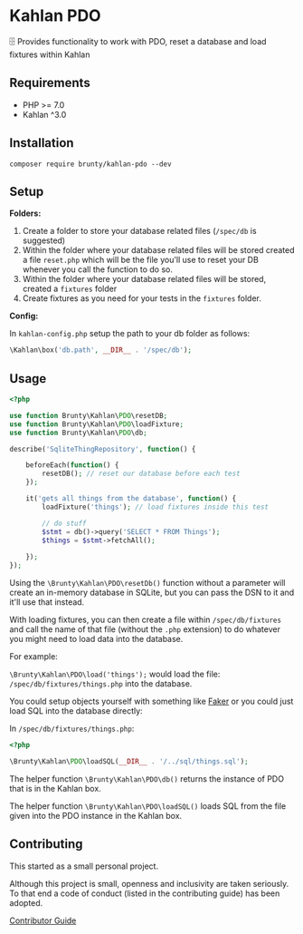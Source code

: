 # Kahlan PDO

🗄 Provides functionality to work with PDO, reset a database and load fixtures within Kahlan

## Requirements

* PHP >= 7.0
* Kahlan ^3.0

## Installation

`composer require brunty/kahlan-pdo --dev`

## Setup

**Folders:**

1. Create a folder to store your database related files (`/spec/db` is suggested)
2. Within the folder where your database related files will be stored created a file `reset.php` which will be the file you'll use to reset your DB whenever you call the function to do so.
3. Within the folder where your database related files will be stored, created a `fixtures` folder
4. Create fixtures as you need for your tests in the `fixtures` folder.

**Config:**

In `kahlan-config.php` setup the path to your db folder as follows:

```php
\Kahlan\box('db.path', __DIR__ . '/spec/db');
```

## Usage

```php
<?php

use function Brunty\Kahlan\PDO\resetDB;
use function Brunty\Kahlan\PDO\loadFixture;
use function Brunty\Kahlan\PDO\db;

describe('SqliteThingRepository', function() {

    beforeEach(function() {
        resetDB(); // reset our database before each test
    });

    it('gets all things from the database', function() {
        loadFixture('things'); // load fixtures inside this test

        // do stuff
        $stmt = db()->query('SELECT * FROM Things');
        $things = $stmt->fetchAll();
        
    });
});
```

Using the `\Brunty\Kahlan\PDO\resetDb()` function without a parameter will create an in-memory database in SQLite, but you can pass the DSN to it and it'll use that instead.

With loading fixtures, you can then create a file within `/spec/db/fixtures` and call the name of that file (without the `.php` extension) to do whatever you might need to load data into the database.

For example:

`\Brunty\Kahlan\PDO\load('things');` would load the file: `/spec/db/fixtures/things.php` into the database.

You could setup objects yourself with something like [Faker](https://github.com/fzaninotto/Faker) or you could just load SQL into the database directly:

In `/spec/db/fixtures/things.php`:
```php
<?php

\Brunty\Kahlan\PDO\loadSQL(__DIR__ . '/../sql/things.sql');
```

The helper function `\Brunty\Kahlan\PDO\db()` returns the instance of PDO that is in the Kahlan box.

The helper function `\Brunty\Kahlan\PDO\loadSQL()` loads SQL from the file given into the PDO instance in the Kahlan box.

## Contributing

This started as a small personal project.

Although this project is small, openness and inclusivity are taken seriously. To that end a code of conduct (listed in the contributing guide) has been adopted.

[Contributor Guide](CONTRIBUTING.md)
